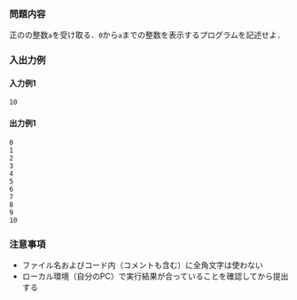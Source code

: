 ### 問題内容
正のの整数`a`を受け取る．`0`から`a`までの整数を表示するプログラムを記述せよ．


### 入出力例
#### 入力例1
```
10
```

#### 出力例1
```
0
1
2
3
4
5
6
7
8
9
10
```

### 注意事項

- ファイル名およびコード内（コメントも含む）に全角文字は使わない  
- ローカル環境（自分のPC）で実行結果が合っていることを確認してから提出する
